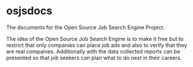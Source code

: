 osjsdocs
========

The documents for the Open Source Job Search Engine Project.

The idea of the Open Source Job Search Engine is to make it free but to restrict that only companies can place job ads and also to verify that they are real companies. Additionally with the data collected reports can be presented so that job seekers can plan what to do next in their careers. 
